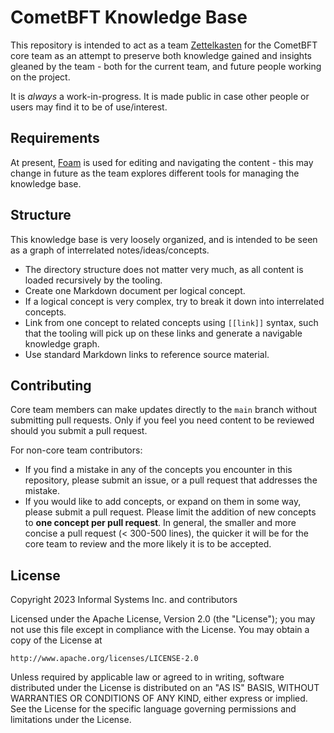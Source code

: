 # CometBFT Knowledge Base

This repository is intended to act as a team [Zettelkasten][zk] for the CometBFT
core team as an attempt to preserve both knowledge gained and insights gleaned
by the team - both for the current team, and future people working on the
project.

It is _always_ a work-in-progress. It is made public in case other people or
users may find it to be of use/interest.

## Requirements

At present, [Foam] is used for editing and navigating the content - this may
change in future as the team explores different tools for managing the knowledge
base.

## Structure

This knowledge base is very loosely organized, and is intended to be seen as a
graph of interrelated notes/ideas/concepts.

- The directory structure does not matter very much, as all content is loaded
  recursively by the tooling.
- Create one Markdown document per logical concept.
- If a logical concept is very complex, try to break it down into interrelated
  concepts.
- Link from one concept to related concepts using `[[link]]` syntax, such that
  the tooling will pick up on these links and generate a navigable knowledge
  graph.
- Use standard Markdown links to reference source material.

## Contributing

Core team members can make updates directly to the `main` branch without
submitting pull requests. Only if you feel you need content to be reviewed
should you submit a pull request.

For non-core team contributors:
- If you find a mistake in any of the concepts you encounter in this repository,
  please submit an issue, or a pull request that addresses the mistake.
- If you would like to add concepts, or expand on them in some way, please
  submit a pull request. Please limit the addition of new concepts to **one
  concept per pull request**. In general, the smaller and more concise a pull
  request (< 300-500 lines), the quicker it will be for the core team to review
  and the more likely it is to be accepted.

## License

Copyright 2023 Informal Systems Inc. and contributors

Licensed under the Apache License, Version 2.0 (the "License");
you may not use this file except in compliance with the License.
You may obtain a copy of the License at

    http://www.apache.org/licenses/LICENSE-2.0

Unless required by applicable law or agreed to in writing, software
distributed under the License is distributed on an "AS IS" BASIS,
WITHOUT WARRANTIES OR CONDITIONS OF ANY KIND, either express or implied.
See the License for the specific language governing permissions and
limitations under the License.

[zk]: https://en.wikipedia.org/wiki/Zettelkasten
[Foam]: https://foambubble.github.io/foam/
